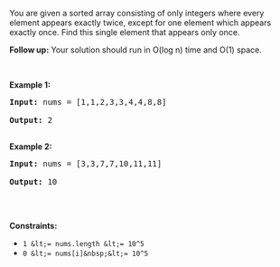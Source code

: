 You are given a sorted array consisting of only integers where every element appears exactly twice, except for one element which appears exactly&nbsp;once. Find this single element that appears only once.

__Follow up:__ Your solution should run in O(log n) time and O(1) space.

&nbsp;

__Example 1:__

<pre><strong>Input:</strong> nums = [1,1,2,3,3,4,4,8,8]
<strong>Output:</strong> 2
</pre>

__Example 2:__

<pre><strong>Input:</strong> nums = [3,3,7,7,10,11,11]
<strong>Output:</strong> 10
</pre>

&nbsp;

__Constraints:__

*   `` 1 &lt;= nums.length &lt;= 10^5 ``
*   `` 0 &lt;= nums[i]&nbsp;&lt;= 10^5 ``